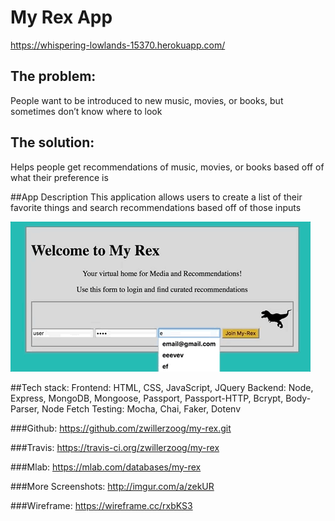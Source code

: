 # My Rex App
https://whispering-lowlands-15370.herokuapp.com/ 

## The problem: 
People want to be introduced to new music, movies, or books, but sometimes don’t know where to look

## The solution: 
Helps people get recommendations of music, movies, or books based off of what their preference is 

##App Description 
This application allows users to create a list of their favorite things and search recommendations based off of those inputs

![My Rex gif](/images/my-rex.gif?raw=true "My Rex")

##Tech stack: 
    Frontend: HTML, CSS, JavaScript, JQuery
    Backend: Node, Express, MongoDB, Mongoose, Passport, Passport-HTTP, Bcrypt, Body-Parser, Node Fetch
        Testing: Mocha, Chai, Faker, Dotenv

###Github: 
https://github.com/zwillerzoog/my-rex.git

###Travis: 
https://travis-ci.org/zwillerzoog/my-rex

###Mlab: 
https://mlab.com/databases/my-rex

###More Screenshots: 
http://imgur.com/a/zekUR 

###Wireframe: 
https://wireframe.cc/rxbKS3
